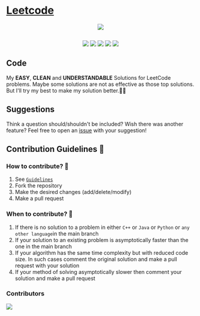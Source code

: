 # [Leetcode](https://leetcode.com/problemset/all/)

<p align="center">
  <img src="https://assets.leetcode.com/static_assets/public/webpack_bundles/images/logo-dark.e99485d9b.svg">
</p>

<p align="center">
<p align="center">
  <img src="https://img.shields.io/badge/update-weekly-green.svg" alt="">
  <!-- <img src="https://badgen.net/badgesize/normal/amio/emoji.json/master/emoji-compact.json" alt=""> -->
  <!-- <img src="https://img.shields.io/badge/progress-1835%20%2F%201835-ff69b4.svg"alt=""> -->
  <!-- <img src="https://badgen.net/github/watchers/micromatch/micromatch" alt=""> --> 
</p>
    <p align="center">
        <img src="https://img.shields.io/badge/language-black.svg" alt=""> <br>
        <img src="https://badgen.net/badge/Code/C++/blue?icon=https://raw.githubusercontent.com/devicons/devicon/master/icons/cplusplus/cplusplus-original.svg&labelColor=cyan&label">
        <img src="https://badgen.net/badge/Code/Java/blue?icon=https://raw.githubusercontent.com/devicons/devicon/master/icons/java/java-original.svg&labelColor=cyan&label">
        <img src="https://badgen.net/badge/Code/Python/blue?icon=https://raw.githubusercontent.com/devicons/devicon/master/icons/python/python-original.svg&labelColor=cyan&label">
        <img src="https://badgen.net/badge/Code/Kotlin/blue?icon=https://raw.githubusercontent.com/devicons/devicon/master/icons/kotlin/kotlin-original.svg&labelColor=cyan&label">
        <img src="https://badgen.net/badge/Code/JavaScript/blue?icon=https://raw.githubusercontent.com/devicons/devicon/master/icons/javascript/javascript-original.svg&labelColor=cyan&label">
    </p>
</p>

## Code

My **EASY**, **CLEAN** and **UNDERSTANDABLE** Solutions for LeetCode problems. Maybe some solutions are not as effective
as those top solutions. But I'll try my best to make my solution better.🙂🙂


## Suggestions

Think a question should/shouldn't be included? Wish there was another feature?
Feel free to open an [issue](https://github.com/Md-Shamim-Ahmmed/LeetCode-Problem-Solution/issues) with your suggestion!

## Contribution Guidelines :page_with_curl:
### How to contribute? :eyes:
1. See [```Guidelines```](https://github.com/md-shamim-ahmad/LeetCode-Problem-Solution/blob/main/Contribution%20Guidlines/How%20to%20Add%20a%20new%20Solution%20Code.md)
2. Fork the repository
4. Make the desired changes (add/delete/modify)
5. Make a pull request

### When to contribute? :eyes:
1. If there is no solution to a problem in either `C++` or `Java` or `Python` or `any other language`in the main branch
2. If your solution to an existing problem is asymptotically faster than the one in the main branch
3. If your algorithm has the same time complexity but with reduced code size. In such cases comment the original
solution and make a pull request with your solution
4. If your method of solving asymptotically slower then comment your solution and make a pull request

### Contributors

<a href="https://github.com/Md-Shamim-Ahmmed/LeetCode-Problem-Solution/contributors">
  <img src="https://contrib.rocks/image?repo=Md-Shamim-Ahmmed/LeetCode-Problem-Solution" />
</a>
